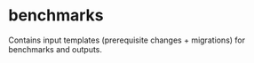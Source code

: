 # benchmarks

Contains input templates (prerequisite changes + migrations) for benchmarks and outputs. 